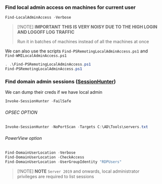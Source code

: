 ### Find local admin access on machines for current user
```powershell
Find-LocalAdminAccess -Verbose
```

> [!NOTE] **IMPORTANT**
> **THIS IS VERY NOISY DUE TO THE HIGH LOGIN AND LOGOFF LOG TRAFFIC**
> 
> Run it in batches of machines instead of all the machines at once

We can also use the scripts `Find-PSRemotingLocalAdminAccess.ps1` and `Find-WMILocalAdminAccess.ps1`

```powershell
. .\Find-PSRemotingLocalAdminAccess.ps1
Find-PSRemotingLocalAdminAccess.ps1
```

### Find domain admin sessions ([SessionHunter](https://github.com/Leo4j/Invoke-SessionHunter))
We can dump their creds if we have local admin
```powershell
Invoke-SessionHunter -FailSafe
```

###### OPSEC OPTION
```powershell
Invoke-SessionHunter -NoPortScan -Targets C:\AD\Tools\servers.txt
```

###### PowerView option
```powershell
Find-DomainUserLocation -Verbose
Find-DomainUserLocation -CheckAccess
Find-DomainUserLocation -UserGroupIdentity "RDPUsers"
```

> [!NOTE] **NOTE**
> `Server 2019` and onwards, local administrator privileges are required to list sessions

